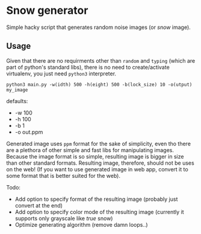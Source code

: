 # Snow generator

Simple hacky script that generates random noise images (or *snow* image).

## Usage

Given that there are no requirments other than `random` and `typing` (which are
part of python's standard libs), there is no need to create/activate 
virtualenv, you just need `python3` interpreter.

`python3 main.py -w(idth) 500 -h(eight) 500 -b(lock_size) 10 -o(utput) my_image`

defaults:
  - -w 100
  - -h 100
  - -b 1
  - -o out.ppm

Generated image uses `ppm` format for the sake of simplicity, even tho there are
a plethora of other simple and fast libs for manipulating images. Because the 
image format is so simple, resulting image is bigger in size than other standard
formats. Resulting image, therefore, should not be uses on the web! (If you want
to use generated image in web app, convert it to some format that is better 
suited for the web).

Todo:
  - Add option to specify format of the resulting image (probably just convert 
  at the end)
  - Add option to specify color mode of the resulting image (currently it 
  supports only grayscale like *true* snow)
  - Optimize generating algorithm (remove damn loops..)